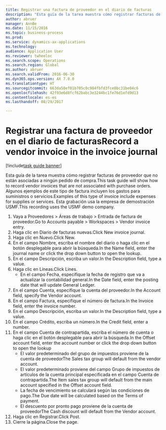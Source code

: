 ```yaml
--- 
title: Registrar una factura de proveedor en el diario de facturas
description: "Esta guía de la tarea muestra cómo registrar facturas de proveedor que no están asociadas a ningún pedido de compra."
author: abruer
manager: AnnBe
ms.date: 11/15/2016
ms.topic: business-process
ms.prod: 
ms.service: dynamics-ax-applications
ms.technology: 
audience: Application User
ms.reviewer: twheeloc
ms.search.scope: Operations
ms.search.region: Global
ms.author: abruer
ms.search.validFrom: 2016-06-30
ms.dyn365.ops.version: AX 7.0.0
ms.translationtype: HT
ms.sourcegitcommit: 663da58ef01b705c0c984fbfd3fce8bc31be04c6
ms.openlocfilehash: 42f93e6d8fcf62babc3e3244bc1fe76d1efd9d13
ms.contentlocale: es-es
ms.lasthandoff: 08/29/2017

---
```

# <a name="record-a-vendor-invoice-in-the-invoice-journal"></a><span data-ttu-id="dc0fe-103">Registrar una factura de proveedor en el diario de facturas</span><span class="sxs-lookup"><span data-stu-id="dc0fe-103">Record a vendor invoice in the invoice journal</span></span>

[!include[task guide banner](../../includes/task-guide-banner.md)]

<span data-ttu-id="dc0fe-104">Esta guía de la tarea muestra cómo registrar facturas de proveedor que no están asociadas a ningún pedido de compra.</span><span class="sxs-lookup"><span data-stu-id="dc0fe-104">This task guide will show how to record vendor invoices that are not associated with purchase orders.</span></span> <span data-ttu-id="dc0fe-105">Algunos ejemplos de este tipo de factura incluyen los gastos para suministros o servicios.</span><span class="sxs-lookup"><span data-stu-id="dc0fe-105">Examples of this type of invoice include expenses for supplies or services.</span></span>  <span data-ttu-id="dc0fe-106">Esta grabación usa la empresa de demostración USMF.</span><span class="sxs-lookup"><span data-stu-id="dc0fe-106">This recording uses the USMF demo company.</span></span>

1. <span data-ttu-id="dc0fe-107">Vaya a Proveedores > Áreas de trabajo > Entrada de factura de proveedor.</span><span class="sxs-lookup"><span data-stu-id="dc0fe-107">Go to Accounts payable > Workspaces > Vendor invoice entry.</span></span>
2. <span data-ttu-id="dc0fe-108">Haga clic en Diario de facturas nuevas.</span><span class="sxs-lookup"><span data-stu-id="dc0fe-108">Click New invoice journal.</span></span>
3. <span data-ttu-id="dc0fe-109">Haga clic en Nuevo.</span><span class="sxs-lookup"><span data-stu-id="dc0fe-109">Click New.</span></span>
4. <span data-ttu-id="dc0fe-110">En el campo Nombre, escriba el nombre del diario o haga clic en el botón desplegable para abrir la búsqueda.</span><span class="sxs-lookup"><span data-stu-id="dc0fe-110">In the Name field, enter the journal name or click the drop down button to open the lookup.</span></span>
5. <span data-ttu-id="dc0fe-111">En el campo Descripción, escriba un valor.</span><span class="sxs-lookup"><span data-stu-id="dc0fe-111">In the Description field, type a value.</span></span>
6. <span data-ttu-id="dc0fe-112">Haga clic en Líneas.</span><span class="sxs-lookup"><span data-stu-id="dc0fe-112">Click Lines.</span></span>
    * <span data-ttu-id="dc0fe-113">En el campo Fecha, especifique la fecha de registro que va a actualizar la contabilidad general.</span><span class="sxs-lookup"><span data-stu-id="dc0fe-113">In the Date field, enter the posting date that will update General Ledger.</span></span>  
7. <span data-ttu-id="dc0fe-114">En el campo Cuenta, especifique la cuenta del proveedor.</span><span class="sxs-lookup"><span data-stu-id="dc0fe-114">In the Account field, specify the Vendor account.</span></span>
8. <span data-ttu-id="dc0fe-115">En el campo Factura, especifique el número de factura.</span><span class="sxs-lookup"><span data-stu-id="dc0fe-115">In the Invoice field, enter the invoice number.</span></span>
9. <span data-ttu-id="dc0fe-116">En el campo Descripción, escriba un valor.</span><span class="sxs-lookup"><span data-stu-id="dc0fe-116">In the Description field, type a value.</span></span>
10. <span data-ttu-id="dc0fe-117">En el campo Crédito, escriba un número.</span><span class="sxs-lookup"><span data-stu-id="dc0fe-117">In the Credit field, enter a number.</span></span>
11. <span data-ttu-id="dc0fe-118">En el campo Cuenta de contrapartida, escriba el número de cuenta o haga clic en el botón desplegable para abrir la búsqueda.</span><span class="sxs-lookup"><span data-stu-id="dc0fe-118">In the Offset account field, enter the account number or click the drop down button to open the lookup</span></span>
    * <span data-ttu-id="dc0fe-119">El valor predeterminado del grupo de impuestos proviene de la cuenta de proveedor</span><span class="sxs-lookup"><span data-stu-id="dc0fe-119">The Sales tax group will default from the vendor account.</span></span>  
    * <span data-ttu-id="dc0fe-120">El valor predeterminado proviene del campo Grupo de impuestos de artículos de la cuenta principal especificada en el campo Cuenta de contrapartida.</span><span class="sxs-lookup"><span data-stu-id="dc0fe-120">The Item sales tax group will default from the main account specified in the Offset account field.</span></span>  
    * <span data-ttu-id="dc0fe-121">La fecha de vencimiento se calculará según las condiciones de pago.</span><span class="sxs-lookup"><span data-stu-id="dc0fe-121">The Due date will be calculated based on the Terms of payment.</span></span>  
    * <span data-ttu-id="dc0fe-122">El descuento por pronto pago proviene de la cuenta de proveedor</span><span class="sxs-lookup"><span data-stu-id="dc0fe-122">The Cash discount will default from the Vendor account.</span></span>  
12. <span data-ttu-id="dc0fe-123">Haga clic en Registrar.</span><span class="sxs-lookup"><span data-stu-id="dc0fe-123">Click Post.</span></span>
13. <span data-ttu-id="dc0fe-124">Cierre la página.</span><span class="sxs-lookup"><span data-stu-id="dc0fe-124">Close the page.</span></span>


